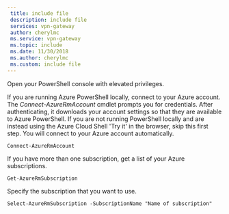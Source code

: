 ```yaml
---
 title: include file
 description: include file
 services: vpn-gateway
 author: cherylmc
 ms.service: vpn-gateway
 ms.topic: include
 ms.date: 11/30/2018
 ms.author: cherylmc
 ms.custom: include file
---
```


Open your PowerShell console with elevated privileges.



If you are running Azure PowerShell locally, connect to your Azure account. The *Connect-AzureRmAccount* cmdlet prompts you for credentials. After authenticating, it downloads your account settings so that they are available to Azure PowerShell. If you are not running PowerShell locally and are instead using the Azure Cloud Shell 'Try it' in the browser, skip this first step. You will connect to your Azure account automatically.

```azurepowershell
Connect-AzureRmAccount
```

If you have more than one subscription, get a list of your Azure subscriptions.

```azurepowershell-interactive
Get-AzureRmSubscription
```

Specify the subscription that you want to use.

```azurepowershell-interactive
Select-AzureRmSubscription -SubscriptionName "Name of subscription"
```